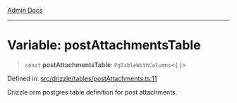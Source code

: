 [Admin Docs](/)

***

# Variable: postAttachmentsTable

> `const` **postAttachmentsTable**: `PgTableWithColumns`\<\{ \}\>

Defined in: [src/drizzle/tables/postAttachments.ts:11](https://github.com/PurnenduMIshra129th/talawa-api/blob/86f70716c91247c1756c784fed3bccb85b1ded8e/src/drizzle/tables/postAttachments.ts#L11)

Drizzle orm postgres table definition for post attachments.
